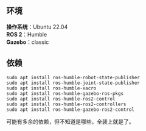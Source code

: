 ## 环境
**操作系统**：Ubuntu 22.04  
**ROS 2**：Humble  
**Gazebo**：classic
## 依赖
```
sudo apt install ros-humble-robot-state-publisher
sudo apt install ros-humble-joint-state-publisher
sudo apt install ros-humble-xacro
sudo apt install ros-humble-gazebo-ros-pkgs
sudo apt install ros-humble-ros2-control
sudo apt install ros-humble-ros2-controllers
sudo apt install ros-humble-gazebo-ros2-control
```
可能有多余的依赖，但不知道是哪些，全装上就是了。
